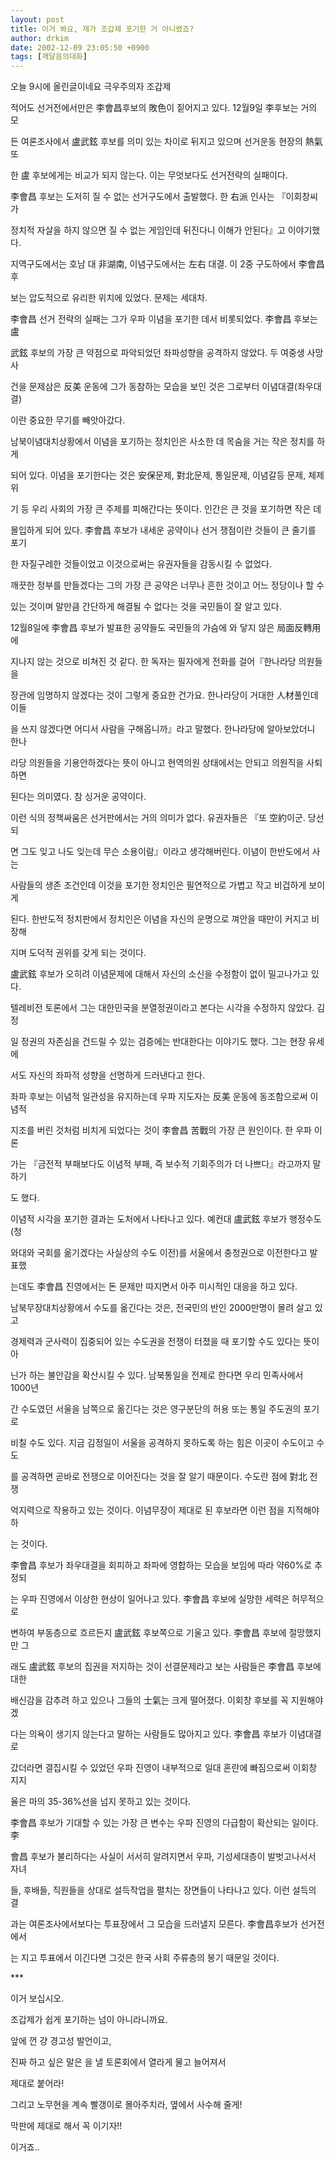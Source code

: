 ```yaml
---
layout: post
title: 이거 봐요, 제가 조갑제 포기한 거 아니랬죠?
author: drkim
date: 2002-12-09 23:05:50 +0900
tags: [깨달음의대화]
---
```

오늘 9시에 올린글이네요 극우주의자 조갑제
  

  

  

  
적어도 선거전에서만은 李會昌후보의 敗色이 짙어지고 있다. 12월9일 李후보는 거의 모
  
든 여론조사에서 盧武鉉 후보를 의미 있는 차이로 뒤지고 있으며 선거운동 현장의 熱氣 또
  
한 盧 후보에게는 비교가 되지 않는다. 이는 무엇보다도 선거전략의 실패이다.
  
李會昌 후보는 도저히 질 수 없는 선거구도에서 출발했다. 한 右派 인사는 『이회창씨가
  
정치적 자살을 하지 않으면 질 수 없는 게임인데 뒤진다니 이해가 안된다』고 이야기했다.
  
지역구도에서는 호남 대 非湖南, 이념구도에서는 左右 대결. 이 2중 구도하에서 李會昌 후
  
보는 압도적으로 유리한 위치에 있었다. 문제는 세대차.
  
李會昌 선거 전략의 실패는 그가 우파 이념을 포기한 데서 비롯되었다. 李會昌 후보는 盧
  
武鉉 후보의 가장 큰 약점으로 파악되었던 좌파성향을 공격하지 않았다. 두 여중생 사망사
  
건을 문제삼은 反美 운동에 그가 동참하는 모습을 보인 것은 그로부터 이념대결(좌우대결)
  
이란 중요한 무기를 빼앗아갔다.
  
남북이념대치상황에서 이념을 포기하는 정치인은 사소한 데 목숨을 거는 작은 정치를 하게
  
되어 있다. 이념을 포기한다는 것은 安保문제, 對北문제, 통일문제, 이념갈등 문제, 체제위
  
기 등 우리 사회의 가장 큰 주제를 피해간다는 뜻이다. 인간은 큰 것을 포기하면 작은 데
  
몰입하게 되어 있다. 李會昌 후보가 내세운 공약이나 선거 쟁점이란 것들이 큰 줄기를 포기
  
한 자질구레한 것들이었고 이것으로써는 유권자들을 감동시킬 수 없었다.
  
깨끗한 정부를 만들겠다는 그의 가장 큰 공약은 너무나 흔한 것이고 어느 정당이나 할 수
  
있는 것이며 말만큼 간단하게 해결될 수 없다는 것을 국민들이 잘 알고 있다.
  
12월8일에 李會昌 후보가 발표한 공약들도 국민들의 가슴에 와 닿지 않은 局面反轉用에
  
지나지 않는 것으로 비쳐진 것 같다. 한 독자는 필자에게 전화를 걸어『한나라당 의원들을
  
장관에 임명하지 않겠다는 것이 그렇게 중요한 건가요. 한나라당이 거대한 人材풀인데 이들
  
을 쓰지 않겠다면 어디서 사람을 구해옵니까』라고 말했다. 한나라당에 알아보았더니 한나
  
라당 의원들을 기용안하겠다는 뜻이 아니고 현역의원 상태에서는 안되고 의원직을 사퇴하면
  
된다는 의미였다. 참 싱거운 공약이다.
  
이런 식의 정책싸움은 선거판에서는 거의 의미가 없다. 유권자들은 『또 空約이군. 당선되
  
면 그도 잊고 나도 잊는데 무슨 소용이람』이라고 생각해버린다. 이념이 한반도에서 사는
  
사람들의 생존 조건인데 이것을 포기한 정치인은 필연적으로 가볍고 작고 비겁하게 보이게
  
된다. 한반도적 정치판에서 정치인은 이념을 자신의 운명으로 껴안을 때만이 커지고 비장해
  
지며 도덕적 권위를 갖게 되는 것이다.
  
盧武鉉 후보가 오히려 이념문제에 대해서 자신의 소신을 수정함이 없이 밀고나가고 있다.
  
텔레비전 토론에서 그는 대한민국을 분열정권이라고 본다는 시각을 수정하지 않았다. 김정
  
일 정권의 자존심을 건드릴 수 있는 검증에는 반대한다는 이야기도 했다. 그는 현장 유세에
  
서도 자신의 좌파적 성향을 선명하게 드러낸다고 한다.
  
좌파 후보는 이념적 일관성을 유지하는데 우파 지도자는 反美 운동에 동조함으로써 이념적
  
지조를 버린 것처럼 비치게 되었다는 것이 李會昌 苦戰의 가장 큰 원인이다. 한 우파 이론
  
가는 『금전적 부패보다도 이념적 부패, 즉 보수적 기회주의가 더 나쁘다』라고까지 말하기
  
도 했다.
  
이념적 시각을 포기한 결과는 도처에서 나타나고 있다. 예컨대 盧武鉉 후보가 행정수도(청
  
와대와 국회를 옮기겠다는 사실상의 수도 이전)를 서울에서 충청권으로 이전한다고 발표했
  
는데도 李會昌 진영에서는 돈 문제만 따지면서 아주 미시적인 대응을 하고 있다.
  
남북무장대치상황에서 수도를 옮긴다는 것은, 전국민의 반인 2000만명이 몰려 살고 있고
  
경제력과 군사력이 집중되어 있는 수도권을 전쟁이 터졌을 때 포기할 수도 있다는 뜻이 아
  
닌가 하는 불안감을 확산시킬 수 있다. 남북통일을 전제로 한다면 우리 민족사에서 1000년
  
간 수도였던 서울을 남쪽으로 옮긴다는 것은 영구분단의 허용 또는 통일 주도권의 포기로
  
비칠 수도 있다. 지금 김정일이 서울을 공격하지 못하도록 하는 힘은 이곳이 수도이고 수도
  
를 공격하면 곧바로 전쟁으로 이어진다는 것을 잘 알기 때문이다. 수도란 점에 對北 전쟁
  
억지력으로 작용하고 있는 것이다. 이념무장이 제대로 된 후보라면 이런 점을 지적해야 하
  
는 것이다.
  
李會昌 후보가 좌우대결을 회피하고 좌파에 영합하는 모습을 보임에 따라 약60%로 추정되
  
는 우파 진영에서 이상한 현상이 일어나고 있다. 李會昌 후보에 실망한 세력은 허무적으로
  
변하여 부동층으로 흐르든지 盧武鉉 후보쪽으로 기울고 있다. 李會昌 후보에 절망했지만 그
  
래도 盧武鉉 후보의 집권을 저지하는 것이 선결문제라고 보는 사람들은 李會昌 후보에 대한
  
배신감을 감추려 하고 있으나 그들의 士氣는 크게 떨어졌다. 이회창 후보를 꼭 지원해야겠
  
다는 의욕이 생기지 않는다고 말하는 사람들도 많아지고 있다. 李會昌 후보가 이념대결로
  
갔더라면 결집시킬 수 있었던 우파 진영이 내부적으로 일대 혼란에 빠짐으로써 이회창 지지
  
율은 마의 35-36%선을 넘지 못하고 있는 것이다.
  
李會昌 후보가 기대할 수 있는 가장 큰 변수는 우파 진영의 다급함이 확산되는 일이다. 李
  
會昌 후보가 불리하다는 사실이 서서히 알려지면서 우파, 기성세대층이 발벗고나서서 자녀
  
들, 후배들, 직원들을 상대로 설득작업을 펼치는 장면들이 나타나고 있다. 이런 설득의 결
  
과는 여론조사에서보다는 투표장에서 그 모습을 드러낼지 모른다. 李會昌후보가 선거전에서
  
는 지고 투표에서 이긴다면 그것은 한국 사회 주류층의 봉기 때문일 것이다.
  

  

  
\***
  
이거 보십시오.
  
조갑제가 쉽게 포기하는 넘이 아니라니까요.
  

  
앞에 껀 걍 경고성 발언이고,
  
진짜 하고 싶은 말은 을 낼 토론회에서 열라게 물고 늘어져서
  
제대로 붙어라!
  
그리고 노무현을 계속 빨갱이로 몰아주치라, 옆에서 사수해 줄게!
  

  
막판에 제대로 해서 꼭 이기자!!
  
이거죠..